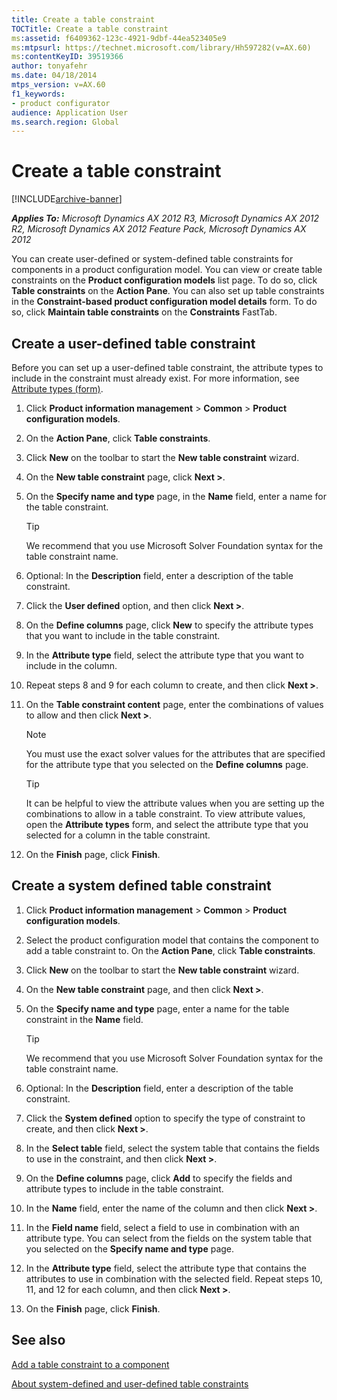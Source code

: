 ```yaml
---
title: Create a table constraint
TOCTitle: Create a table constraint
ms:assetid: f6409362-123c-4921-9dbf-44ea523405e9
ms:mtpsurl: https://technet.microsoft.com/library/Hh597282(v=AX.60)
ms:contentKeyID: 39519366
author: tonyafehr
ms.date: 04/18/2014
mtps_version: v=AX.60
f1_keywords:
- product configurator
audience: Application User
ms.search.region: Global
---
```


# Create a table constraint 


[!INCLUDE[archive-banner](includes/archive-banner.md)]


_**Applies To:** Microsoft Dynamics AX 2012 R3, Microsoft Dynamics AX 2012 R2, Microsoft Dynamics AX 2012 Feature Pack, Microsoft Dynamics AX 2012_

You can create user-defined or system-defined table constraints for components in a product configuration model. You can view or create table constraints on the **Product configuration models** list page. To do so, click **Table constraints** on the **Action Pane**. You can also set up table constraints in the **Constraint-based product configuration model details** form. To do so, click **Maintain table constraints** on the **Constraints** FastTab.

## Create a user-defined table constraint

Before you can set up a user-defined table constraint, the attribute types to include in the constraint must already exist. For more information, see [Attribute types (form)](https://technet.microsoft.com/library/hh227367\(v=ax.60\)).

1.  Click **Product information management** \> **Common** \> **Product configuration models**.

2.  On the **Action Pane**, click **Table constraints**.

3.  Click **New** on the toolbar to start the **New table constraint** wizard.

4.  On the **New table constraint** page, click **Next \>**.

5.  On the **Specify name and type** page, in the **Name** field, enter a name for the table constraint.  
    

    > [!TIP]
    > <P>We recommend that you use Microsoft Solver Foundation syntax for the table constraint name.</P>



6.  Optional: In the **Description** field, enter a description of the table constraint.

7.  Click the **User defined** option, and then click **Next \>**.

8.  On the **Define columns** page, click **New** to specify the attribute types that you want to include in the table constraint.

9.  In the **Attribute type** field, select the attribute type that you want to include in the column.

10. Repeat steps 8 and 9 for each column to create, and then click **Next \>**.

11. On the **Table constraint content** page, enter the combinations of values to allow and then click **Next \>**.  
    

    > [!NOTE]
    > <P>You must use the exact solver values for the attributes that are specified for the attribute type that you selected on the <STRONG>Define columns</STRONG> page.<BR></P>

    

    > [!TIP]
    > <P>It can be helpful to view the attribute values when you are setting up the combinations to allow in a table constraint. To view attribute values, open the <STRONG>Attribute types</STRONG> form, and select the attribute type that you selected for a column in the table constraint.</P>



12. On the **Finish** page, click **Finish**.

## Create a system defined table constraint

1.  Click **Product information management** \> **Common** \> **Product configuration models**.

2.  Select the product configuration model that contains the component to add a table constraint to. On the **Action Pane**, click **Table constraints**.

3.  Click **New** on the toolbar to start the **New table constraint** wizard.

4.  On the **New table constraint** page, and then click **Next \>**.

5.  On the **Specify name and type** page, enter a name for the table constraint in the **Name** field.  
    

    > [!TIP]
    > <P>We recommend that you use Microsoft Solver Foundation syntax for the table constraint name.</P>



6.  Optional: In the **Description** field, enter a description of the table constraint.

7.  Click the **System defined** option to specify the type of constraint to create, and then click **Next \>**.

8.  In the **Select table** field, select the system table that contains the fields to use in the constraint, and then click **Next \>**.

9.  On the **Define columns** page, click **Add** to specify the fields and attribute types to include in the table constraint.

10. In the **Name** field, enter the name of the column and then click **Next \>**.

11. In the **Field name** field, select a field to use in combination with an attribute type. You can select from the fields on the system table that you selected on the **Specify name and type** page.

12. In the **Attribute type** field, select the attribute type that contains the attributes to use in combination with the selected field. Repeat steps 10, 11, and 12 for each column, and then click **Next \>**.

13. On the **Finish** page, click **Finish**.

## See also

[Add a table constraint to a component](add-a-table-constraint-to-a-component.md)

[About system-defined and user-defined table constraints](about-system-defined-and-user-defined-table-constraints.md)

  


